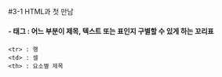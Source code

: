 #3-1 HTML과 첫 만남
#### - 태그 : 어느 부분이 제목, 텍스트 또는 표인지 구별할 수 있게 하는 꼬리표
```
<tr> : 행
<td> : 셀
<th> : 요소별 제목
```
